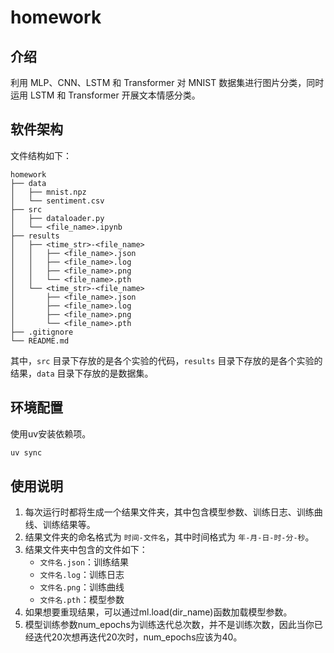 # homework

## 介绍

利用 MLP、CNN、LSTM 和 Transformer 对 MNIST 数据集进行图片分类，同时运用 LSTM 和 Transformer 开展文本情感分类。

## 软件架构

文件结构如下：

```text
homework
├── data
│   ├── mnist.npz
│   └── sentiment.csv
├── src
│   ├── dataloader.py
│   └── <file_name>.ipynb
├── results
│   ├── <time_str>-<file_name>
│   │   ├── <file_name>.json
│   │   ├── <file_name>.log
│   │   ├── <file_name>.png
│   │   └── <file_name>.pth
│   └── <time_str>-<file_name>
│       ├── <file_name>.json
│       ├── <file_name>.log
│       ├── <file_name>.png
│       └── <file_name>.pth
├── .gitignore
└── README.md
```

其中，`src` 目录下存放的是各个实验的代码，`results` 目录下存放的是各个实验的结果，`data` 目录下存放的是数据集。

## 环境配置

使用uv安装依赖项。

```bash
uv sync
```

## 使用说明

1. 每次运行时都将生成一个结果文件夹，其中包含模型参数、训练日志、训练曲线、训练结果等。
2. 结果文件夹的命名格式为 `时间-文件名`，其中时间格式为 `年-月-日-时-分-秒`。
3. 结果文件夹中包含的文件如下：
    - `文件名.json`：训练结果
    - `文件名.log`：训练日志
    - `文件名.png`：训练曲线
    - `文件名.pth`：模型参数
4. 如果想要重现结果，可以通过ml.load(dir_name)函数加载模型参数。
5. 模型训练参数num_epochs为训练迭代总次数，并不是训练次数，因此当你已经迭代20次想再迭代20次时，num_epochs应该为40。
